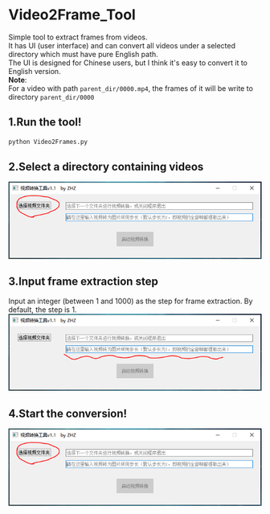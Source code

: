 # Video2Frame_Tool
Simple tool to extract frames from videos.   
It has UI (user interface) and can convert all videos under a selected directory which must have pure English path.  
The UI is designed for Chinese users, but I think it's easy to convert it to English version.  
**Note**:  
For a video with path `parent_dir/0000.mp4`, the frames of it will be write to directory `parent_dir/0000`

## 1.Run the tool!
```bash
python Video2Frames.py
```  

## 2.Select a directory containing videos
![avatar](/ui_captures/select_dir.png)

## 3.Input frame extraction step
Input an integer (between 1 and 1000) as the step for frame extraction.
By default, the step is 1.
![avatar](/ui_captures/input_step.png)

## 4.Start the conversion!
![avatar](/ui_captures/select_dir.png)
